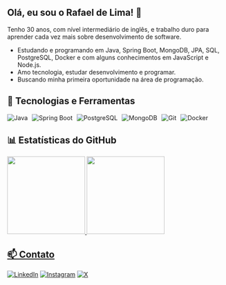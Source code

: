 ## Olá, eu sou o Rafael de Lima! 👋
Tenho 30 anos, com nível intermediário de inglês, e trabalho duro para aprender cada vez mais sobre desenvolvimento de software.
- Estudando e programando em Java, Spring Boot, MongoDB, JPA, SQL, PostgreSQL, Docker e com alguns conhecimentos em JavaScript e Node.js.
- Amo tecnologia, estudar desenvolvimento e programar.
- Buscando minha primeira oportunidade na área de programação.

## 🚀 Tecnologias e Ferramentas

<div style="display: flex; gap: 10px;">
  <img src="https://img.shields.io/badge/Java-ED8B00?style=for-the-badge&logo=openjdk&logoColor=white" alt="Java">
  <img src="https://img.shields.io/badge/Spring_Boot-6DB33F?style=for-the-badge&logo=spring-boot&logoColor=white" alt="Spring Boot">
  <img src="https://img.shields.io/badge/PostgreSQL-316192?style=for-the-badge&logo=postgresql&logoColor=white" alt="PostgreSQL">
  <img src="https://img.shields.io/badge/MongoDB-4EA94B?style=for-the-badge&logo=mongodb&logoColor=white" alt="MongoDB">
  <img src="https://img.shields.io/badge/Git-F05032?style=for-the-badge&logo=git&logoColor=white" alt="Git">
  <img src="https://img.shields.io/badge/Docker-2496ED?style=for-the-badge&logo=docker&logoColor=white" alt="Docker">
</div>

## 📊 Estatísticas do GitHub

<div>
  <a href="https://github.com/raFaL02">
  <img height="180em" src="https://github-readme-stats.vercel.app/api?username=raFaL02&show_icons=true&theme=dark&include_all_commits=true&count_private=true"/>
  <img height="180em" src="https://github-readme-stats.vercel.app/api/top-langs/?username=raFaL02&layout=compact&langs_count=16&theme=dark"/>
</div>

## 📫 Contato
[![LinkedIn](https://img.shields.io/badge/LinkedIn-0077B5?style=for-the-badge&logo=linkedin&logoColor=white)](https://www.linkedin.com/in/orafaellima/)
[![Instagram](https://img.shields.io/badge/Instagram-E4405F?style=for-the-badge&logo=instagram&logoColor=white)](https://www.instagram.com/devlilrafa/)
[![X](https://img.shields.io/badge/X-000000?style=for-the-badge&logo=x&logoColor=white)](https://x.com/devlilrafa)

